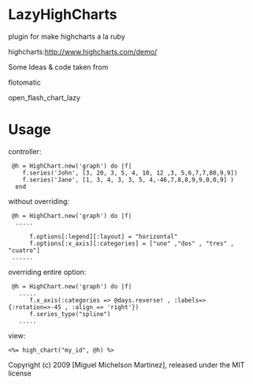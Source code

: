 LazyHighCharts
==============

plugin for make highcharts a la ruby

  highcharts:http://www.highcharts.com/demo/

Some Ideas & code taken from 

  flotomatic

  open_flash_chart_lazy
  

Usage
=======

  controller:
  
     @h = HighChart.new('graph') do |f|
        f.series('John', [3, 20, 3, 5, 4, 10, 12 ,3, 5,6,7,7,80,9,9])
        f.series('Jane', [1, 3, 4, 3, 3, 5, 4,-46,7,8,8,9,9,0,0,9] )
      end
 

  without overriding:  
 
     @h = HighChart.new('graph') do |f|
      .....

          f.options[:legend][:layout] = "horizontal"
          f.options[:x_axis][:categories] = ["uno" ,"dos" , "tres" , "cuatro"]
     ......

  overriding entire option: 

     @h = HighChart.new('graph') do |f|
       .....
          f.x_axis(:categories => @days.reverse! , :labels=>{:rotation=>-45 , :align => 'right'})
          f.series_type("spline")
       .....


      
  view:
  
    <%= high_chart("my_id", @h) %>
    


Copyright (c) 2009 [Miguel Michelson Martinez], released under the MIT license
